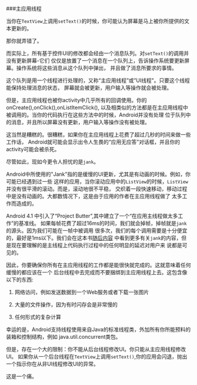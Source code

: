 ###主应用线程

当你在`TextView`上调用`setText()`的时候，你可能认为屏幕是马上被你所提供的文本更新的。

那你就弄错了。

而实际上，所有基于控件UI的修改都会经由一个消息队列。对`setText()`的调用并没有更新屏幕-它们
仅仅是放置了一个消息在一个队列上，告诉操作系统要更新屏幕。操作系统将这些消息从这个队列中弹出，
并且做了消息所要求的事情。

这个队列是用一个线程进行处理的，又称“主应用线程”或”UI线程"。只要这个线程能保持处理消息的状态，
屏幕就会被更新，用户输入等操作就会被处理。

但是，主应用线程也被你activity中几乎所有的回调使用。你的onCreate(),onClick(),onListItemClick(),
以及相类似的方法都是在主应用线程中被调用的。当你的代码执行在这些方法中的时候，Android并没有处理
位于队列中的消息，并且所以屏幕没有更新，用户输入等操作没有被处理。

这当然是糟糕的。很糟糕，如果你在主应用线程上花费了超过几秒的时间来做一些工作话，
Android就可能会显示出令人生畏的“应用无应答”对话框，并且你的activity可能会被杀死。

尽管如此，现如今更令人担忧的是`jank`。

Android中所使用的"Jank"指的是缓慢的UI更新，尤其是有动画的时候。例如，你可能已经遇到过一些
这样的应用，当你滚动应用中的`ListView`的时候，`ListView`并没有很平滑的滚动。而是，滚动地很不平稳，
交织着一段快速移动，移动过程中是没有动画的。大都数情况下，这是由于应用的作者在主应用线程做了
太多工作而造成的。

Android 4.1 中引入了“Project Butter”,其中建立了一个“在应用主线程做太多工作”的基准线。
如果每帧花费了超过16ms的时间，我们就会掉帧，掉帧就是`jank`的源头。因为我们可能在一帧中被调用
很多次，我们的每个调用需要是十分便宜的，最好是1ms以下。我们会在这本书[随后内容](/FindingandEliminatingJank/README.md)
中看到更多有关`jank`的内容，但是现在要理解的是主线程上代码执行过程中的任何明显的延迟对用户来
说都是可见的。

因此，你要确保你所有在主应用线程的工作都是能很快就完成的。这就意味着任何缓慢的都应该在一个
后台线程中去完成而不要捆绑到主应用线程上去。这包含像以下的东西:

1. 网络访问，例如发送数据到一个Web服务或者下载一张图片

2. 大量的文件操作，因为有时闪存会是非常慢的

3. 任何形式的复杂计算

幸运的是，Android支持线程使用来自Java的标准线程类，外加所有你所能预料的装箱和控制结构，例如
java.util.concurrent类包。

但是，存在一个大的限制：你不能从后台线程修改UI。你只能从主应用线程修改UI。
如果你从一个后台线程在`TextView`上调用`setText()`,你的应用会闪退，抛出一个指示你在从非UI线程修改UI的异常。

这是一个痛。
